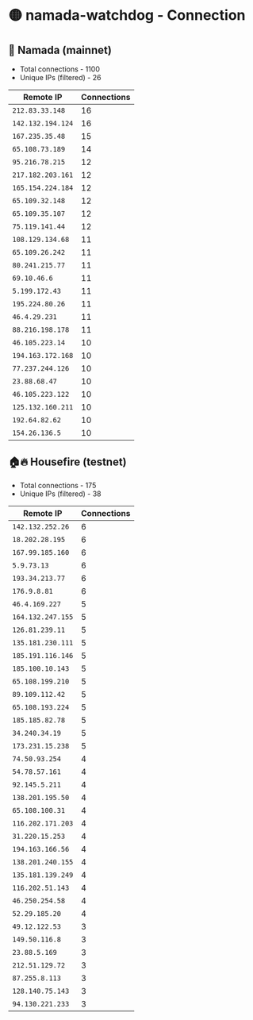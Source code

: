 # 🟡 namada-watchdog - Connection

## 🚀 Namada (mainnet)
- Total connections - 1100
- Unique IPs (filtered) - 26

| Remote IP | Connections |
|-----------|-------------|
| `212.83.33.148` | 16 |
| `142.132.194.124` | 16 |
| `167.235.35.48` | 15 |
| `65.108.73.189` | 14 |
| `95.216.78.215` | 12 |
| `217.182.203.161` | 12 |
| `165.154.224.184` | 12 |
| `65.109.32.148` | 12 |
| `65.109.35.107` | 12 |
| `75.119.141.44` | 12 |
| `108.129.134.68` | 11 |
| `65.109.26.242` | 11 |
| `80.241.215.77` | 11 |
| `69.10.46.6` | 11 |
| `5.199.172.43` | 11 |
| `195.224.80.26` | 11 |
| `46.4.29.231` | 11 |
| `88.216.198.178` | 11 |
| `46.105.223.14` | 10 |
| `194.163.172.168` | 10 |
| `77.237.244.126` | 10 |
| `23.88.68.47` | 10 |
| `46.105.223.122` | 10 |
| `125.132.160.211` | 10 |
| `192.64.82.62` | 10 |
| `154.26.136.5` | 10 |

## 🏠🔥 Housefire (testnet)

- Total connections - 175
- Unique IPs (filtered) - 38

| Remote IP | Connections |
|-----------|-------------|
| `142.132.252.26` | 6 |
| `18.202.28.195` | 6 |
| `167.99.185.160` | 6 |
| `5.9.73.13` | 6 |
| `193.34.213.77` | 6 |
| `176.9.8.81` | 6 |
| `46.4.169.227` | 5 |
| `164.132.247.155` | 5 |
| `126.81.239.11` | 5 |
| `135.181.230.111` | 5 |
| `185.191.116.146` | 5 |
| `185.100.10.143` | 5 |
| `65.108.199.210` | 5 |
| `89.109.112.42` | 5 |
| `65.108.193.224` | 5 |
| `185.185.82.78` | 5 |
| `34.240.34.19` | 5 |
| `173.231.15.238` | 5 |
| `74.50.93.254` | 4 |
| `54.78.57.161` | 4 |
| `92.145.5.211` | 4 |
| `138.201.195.50` | 4 |
| `65.108.100.31` | 4 |
| `116.202.171.203` | 4 |
| `31.220.15.253` | 4 |
| `194.163.166.56` | 4 |
| `138.201.240.155` | 4 |
| `135.181.139.249` | 4 |
| `116.202.51.143` | 4 |
| `46.250.254.58` | 4 |
| `52.29.185.20` | 4 |
| `49.12.122.53` | 3 |
| `149.50.116.8` | 3 |
| `23.88.5.169` | 3 |
| `212.51.129.72` | 3 |
| `87.255.8.113` | 3 |
| `128.140.75.143` | 3 |
| `94.130.221.233` | 3 |

